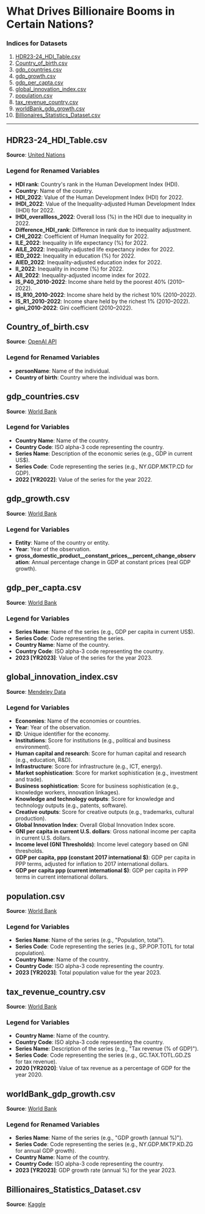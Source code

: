 # What Drives Billionaire Booms in Certain Nations?

### Indices for Datasets

1. [HDR23-24_HDI_Table.csv](#hdr23-24_hdi_tablecsv)
2. [Country_of_birth.csv](#country_of_birthcsv)
3. [gdp_countries.csv](#gdp_countriescsv)
4. [gdp_growth.csv](#gdp_growthcsv)
5. [gdp_per_capta.csv](#gdp_per_captacsv)
6. [global_innovation_index.csv](#global_innovation_indexcsv)
7. [population.csv](#populationcsv)
8. [tax_revenue_country.csv](#tax_revenue_countrycsv)
9. [worldBank_gdp_growth.csv](#worldbank_gdp_growthcsv)
10. [Billionaires_Statistics_Dataset.csv](#Billionaires_Statistics_Datasetcsv)

---

## HDR23-24_HDI_Table.csv

**Source**: [United Nations](https://hdr.undp.org/)

### Legend for Renamed Variables

- **HDI rank**: Country's rank in the Human Development Index (HDI).
- **Country**: Name of the country.
- **HDI_2022**: Value of the Human Development Index (HDI) for 2022.
- **IHDI_2022**: Value of the Inequality-adjusted Human Development Index (IHDI) for 2022.
- **IHDI_overallloss_2022**: Overall loss (%) in the HDI due to inequality in 2022.
- **Difference_HDI_rank**: Difference in rank due to inequality adjustment.
- **CHI_2022**: Coefficient of Human Inequality for 2022.
- **ILE_2022**: Inequality in life expectancy (%) for 2022.
- **AILE_2022**: Inequality-adjusted life expectancy index for 2022.
- **IED_2022**: Inequality in education (%) for 2022.
- **AIED_2022**: Inequality-adjusted education index for 2022.
- **II_2022**: Inequality in income (%) for 2022.
- **AII_2022**: Inequality-adjusted income index for 2022.
- **IS_P40_2010-2022**: Income share held by the poorest 40% (2010–2022).
- **IS_R10_2010-2022**: Income share held by the richest 10% (2010–2022).
- **IS_R1_2010-2022**: Income share held by the richest 1% (2010–2022).
- **gini_2010-2022**: Gini coefficient (2010–2022).

## Country_of_birth.csv

**Source**: [OpenAI API](https://openai.com/)

### Legend for Renamed Variables

- **personName**: Name of the individual.
- **Country of birth**: Country where the individual was born.

## gdp_countries.csv

**Source**: [World Bank](https://www.worldbank.org/)

### Legend for Variables

- **Country Name**: Name of the country.
- **Country Code**: ISO alpha-3 code representing the country.
- **Series Name**: Description of the economic series (e.g., GDP in current US$).
- **Series Code**: Code representing the series (e.g., NY.GDP.MKTP.CD for GDP).
- **2022 [YR2022]**: Value of the series for the year 2022.
## gdp_growth.csv

**Source**: [World Bank](https://www.worldbank.org/)

### Legend for Variables

- **Entity**: Name of the country or entity.
- **Year**: Year of the observation.
- **gross_domestic_product__constant_prices__percent_change_observation**: Annual percentage change in GDP at constant prices (real GDP growth).

## gdp_per_capta.csv

**Source**: [World Bank](https://www.worldbank.org/)

### Legend for Variables

- **Series Name**: Name of the series (e.g., GDP per capita in current US$).
- **Series Code**: Code representing the series.
- **Country Name**: Name of the country.
- **Country Code**: ISO alpha-3 code representing the country.
- **2023 [YR2023]**: Value of the series for the year 2023.

## global_innovation_index.csv

**Source**: [Mendeley Data](https://data.mendeley.com/datasets/cvkdzr8tv3/)

### Legend for Variables

- **Economies**: Name of the economies or countries.
- **Year**: Year of the observation.
- **ID**: Unique identifier for the economy.
- **Institutions**: Score for institutions (e.g., political and business environment).
- **Human capital and research**: Score for human capital and research (e.g., education, R&D).
- **Infrastructure**: Score for infrastructure (e.g., ICT, energy).
- **Market sophistication**: Score for market sophistication (e.g., investment and trade).
- **Business sophistication**: Score for business sophistication (e.g., knowledge workers, innovation linkages).
- **Knowledge and technology outputs**: Score for knowledge and technology outputs (e.g., patents, software).
- **Creative outputs**: Score for creative outputs (e.g., trademarks, cultural production).
- **Global Innovation Index**: Overall Global Innovation Index score.
- **GNI per capita in current U.S. dollars**: Gross national income per capita in current U.S. dollars.
- **Income level (GNI Thresholds)**: Income level category based on GNI thresholds.
- **GDP per capita, ppp (constant 2017 international $)**: GDP per capita in PPP terms, adjusted for inflation to 2017 international dollars.
- **GDP per capita ppp (current international $)**: GDP per capita in PPP terms in current international dollars.
## population.csv

**Source**: [World Bank](https://www.worldbank.org/)

### Legend for Variables

- **Series Name**: Name of the series (e.g., "Population, total").
- **Series Code**: Code representing the series (e.g., SP.POP.TOTL for total population).
- **Country Name**: Name of the country.
- **Country Code**: ISO alpha-3 code representing the country.
- **2023 [YR2023]**: Total population value for the year 2023.
## tax_revenue_country.csv

**Source**: [World Bank](https://www.worldbank.org/)

### Legend for Variables

- **Country Name**: Name of the country.
- **Country Code**: ISO alpha-3 code representing the country.
- **Series Name**: Description of the series (e.g., "Tax revenue (% of GDP)").
- **Series Code**: Code representing the series (e.g., GC.TAX.TOTL.GD.ZS for tax revenue).
- **2020 [YR2020]**: Value of tax revenue as a percentage of GDP for the year 2020.

## worldBank_gdp_growth.csv

**Source**: [World Bank](https://www.worldbank.org/)

### Legend for Renamed Variables

- **Series Name**: Name of the series (e.g., "GDP growth (annual %)").
- **Series Code**: Code representing the series (e.g., NY.GDP.MKTP.KD.ZG for annual GDP growth).
- **Country Name**: Name of the country.
- **Country Code**: ISO alpha-3 code representing the country.
- **2023 [YR2023]**: GDP growth rate (annual %) for the year 2023.

## Billionaires_Statistics_Dataset.csv
**Source**: [Kaggle](https://www.kaggle.com/datasets/nelgiriyewithana/billionaires-statistics-dataset)
